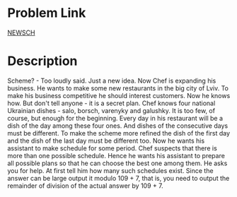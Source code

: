 # Problem Link

[NEWSCH](https://www.codechef.com/problems/NEWSCH)



# Description
Scheme? - Too loudly said. Just a new idea. Now Chef is expanding his business. He wants to make some new restaurants in the big city of Lviv. To make his business competitive he should interest customers. Now he knows how. But don't tell anyone - it is a secret plan. Chef knows four national Ukrainian dishes - salo, borsch, varenyky and galushky. It is too few, of course, but enough for the beginning. Every day in his restaurant will be a dish of the day among these four ones. And dishes of the consecutive days must be different. To make the scheme more refined the dish of the first day and the dish of the last day must be different too. Now he wants his assistant to make schedule for some period. Chef suspects that there is more than one possible schedule. Hence he wants his assistant to prepare all possible plans so that he can choose the best one among them. He asks you for help. At first tell him how many such schedules exist. Since the answer can be large output it modulo 109 + 7, that is, you need to output the remainder of division of the actual answer by 109 + 7.
